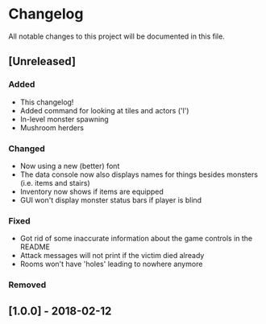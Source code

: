 # Changelog
All notable changes to this project will be documented in this file.

## [Unreleased]
### Added
- This changelog!
- Added command for looking at tiles and actors ('l')
- In-level monster spawning
- Mushroom herders

### Changed
- Now using a new (better) font
- The data console now also displays names for things besides monsters (i.e. items and stairs)
- Inventory now shows if items are equipped
- GUI won't display monster status bars if player is blind

### Fixed
- Got rid of some inaccurate information about the game controls in the README
- Attack messages will not print if the victim died already
- Rooms won't have 'holes' leading to nowhere anymore

### Removed

## [1.0.0] - 2018-02-12